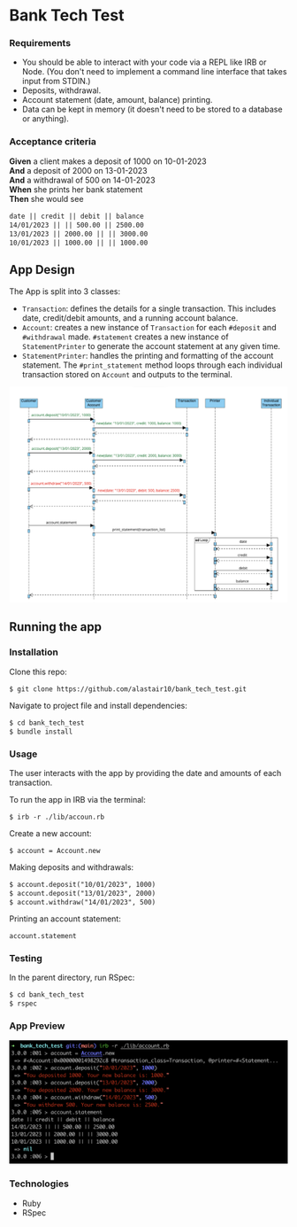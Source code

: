 # Bank Tech Test

### Requirements

* You should be able to interact with your code via a REPL like IRB or Node.  (You don't need to implement a command line interface that takes input from STDIN.)
* Deposits, withdrawal.
* Account statement (date, amount, balance) printing.
* Data can be kept in memory (it doesn't need to be stored to a database or anything).

### Acceptance criteria

**Given** a client makes a deposit of 1000 on 10-01-2023  
**And** a deposit of 2000 on 13-01-2023  
**And** a withdrawal of 500 on 14-01-2023  
**When** she prints her bank statement  
**Then** she would see

```
date || credit || debit || balance
14/01/2023 || || 500.00 || 2500.00
13/01/2023 || 2000.00 || || 3000.00
10/01/2023 || 1000.00 || || 1000.00
```
## App Design
The App is split into 3 classes: 
- `Transaction`: defines the details for a single transaction. This includes date, credit/debit amounts, and a running account balance. 
- `Account`: creates a new instance of `Transaction` for each `#deposit` and `#withdrawal` made. `#statement` creates a new instance of `StatementPrinter` to generate the account statement at any given time.
- `StatementPrinter`: handles the printing and formatting of the account statement. The `#print_statement` method loops through each individual transaction stored on `Account` and outputs to the terminal. 

![sequence_diagram](resources/sequence_diagram_bank_tech_test.png)

## Running the app

### Installation
Clone this repo:
```
$ git clone https://github.com/alastair10/bank_tech_test.git
```
Navigate to project file and install dependencies:
```
$ cd bank_tech_test
$ bundle install
```

### Usage
The user interacts with the app by providing the date and amounts of each transaction. 

To run the app in IRB via the terminal:
```
$ irb -r ./lib/accoun.rb
```
Create a new account:
```
$ account = Account.new
```
Making deposits and withdrawals:
```
$ account.deposit("10/01/2023", 1000)
$ account.deposit("13/01/2023", 2000)
$ account.withdraw("14/01/2023", 500)
```
Printing an account statement:
```
account.statement
```

### Testing
In the parent directory, run RSpec:
```
$ cd bank_tech_test
$ rspec
```

### App Preview
![App Preview](resources/terminal_example.png)

### Technologies
- Ruby
- RSpec